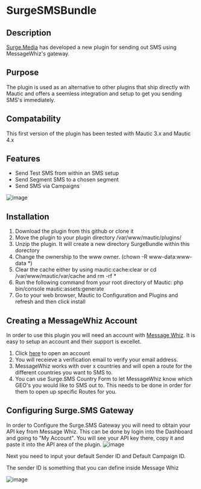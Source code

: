 # SurgeSMSBundle

## Description
[Surge.Media](https://surge.media) has developed a new plugin for sending out SMS using MessageWhiz's gateway.

## Purpose
The plugin is used as an alternative to other plugins that ship directly with Mautic and offers a seemless integration and setup to get you sending SMS's immediately.

## Compatability

This first version of the plugin has been tested with Mautic 3.x and Mautic 4.x

## Features

- Send Test SMS from within an SMS setup
- Send Segment SMS to a chosen segment
- Send SMS via Campaigns

![image](https://user-images.githubusercontent.com/59197832/180973540-583f022a-67a3-4cb2-8034-acb6efa27f5e.png)

## Installation

1. Download the plugin from this github or clone it
2. Move the plugin to your plugin directory /var/www/mautic/plugins/
3. Unzip the plugin.  It will create a new directory SurgeBundle within this dorectory
4. Change the ownership to the www owner. (chown -R www-data:www-data *)
5. Clear the cache either by using mautic:cache:clear or cd /var/www/mautic/var/cache and rm -rf *
6. Run the following command from your root directory of Mautic: php bin/console mautic:assets:generate
7. Go to your web browser, Mautic to Configuration and Plugins and refresh and then click install

## Creating a MessageWhiz Account

In order to use this plugin you will need an account with [Message Whiz](https://sms.mmdsmart.com/signup?source_id=surge).  It is easy to setup an account and their support is excellet.
1. Click [here](https://sms.mmdsmart.com/signup?source_id=surge) to open an account
2. You will receieve a verification email to verify your email address.
3. MessageWhiz works with over x countries and will open a route for the different countries you want to SMS to.
4. You can use Surge.SMS Country Form to let MessageWhiz know which GEO's you would like to SMS out to.  This needs to be done in order for them to open up specific Routes for you.

## Configuring Surge.SMS Gateway

In order to Configure the Surge.SMS Gateway you will need to obtain your API key from Message Whiz.  This can be done by login into the Dashboard and going to "My Account". You will see your API key there, copy it and paste it into the API area of the plugin.
![image](https://user-images.githubusercontent.com/59197832/180984317-d1bfbf43-0478-4a4a-8c36-ab5d9d383c59.png)

Next you need to input your default Sender ID and Default Campaign ID.

The sender ID is something that you can define inside Message Whiz

![image](https://user-images.githubusercontent.com/59197832/180984902-ee2e02e3-e2e3-4980-9eca-9c9a265d03cf.png)


